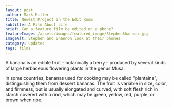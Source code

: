 ```yaml
---
layout: post
author: Mark Miller
title: Newest Project in the Edit Room
subtitle: A Film About Life
brief: Can a feature film be edited on a phone?
featureImage: /assets/images/featured_image/StephenShannon.jpg
imageAlt: Stephen and Shannon look at their phones
category: updates
tags: films
---
```

A banana is an edible fruit – botanically a berry – produced by several kinds
of large herbaceous flowering plants in the genus Musa.

In some countries, bananas used for cooking may be called "plantains",
distinguishing them from dessert bananas. The fruit is variable in size, color,
and firmness, but is usually elongated and curved, with soft flesh rich in
starch covered with a rind, which may be green, yellow, red, purple, or brown
when ripe.
